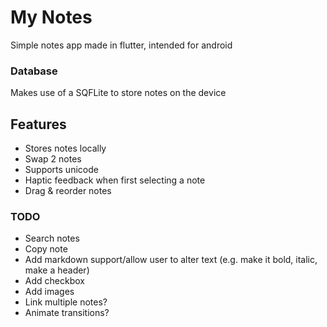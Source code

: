 # My Notes
Simple notes app made in flutter, intended for android

### Database
Makes use of a SQFLite to store notes on the device

## Features
- Stores notes locally
- Swap 2 notes
- Supports unicode
- Haptic feedback when first selecting a note
- Drag & reorder notes

### TODO
- Search notes
- Copy note
- Add markdown support/allow user to alter text (e.g. make it bold, italic, make a header)
- Add checkbox
- Add images
- Link multiple notes?
- Animate transitions?
